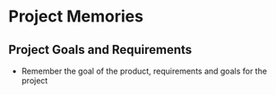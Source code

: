 # Project Memories

## Project Goals and Requirements
- Remember the goal of the product, requirements and goals for the project